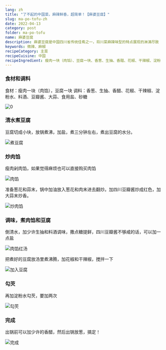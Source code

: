 ```yaml
---
lang: zh
title: "了不起的中国菜，麻辣鲜香，超简单！【麻婆豆腐】"
slug: ma-po-tofu-zh
date: 2022-04-13
category: post
folder: ma-po-tofu
name: 麻婆豆腐
description: 麻婆豆腐是中国四川省传统佳肴之一，将川菜麻辣味型的特点展现的淋漓尽致
keywords: 微辣、麻椒
recipeCategory: 主菜
recipeCuisine: 中国
recipeIngredient: 瘦肉一块（肉馅）、豆腐一块、香葱、生抽、香醋、花椒、干辣椒、淀粉水、料酒、豆瓣酱、大蒜、食用盐、砂糖
---
```


<!-- start slipsum code -->
### 食材和调料

食材：瘦肉一块（肉馅），豆腐一块
调料：香葱、生抽、香醋、花椒、干辣椒、淀粉水、料酒、豆瓣酱、大蒜、食用盐、砂糖

![0](/img/post/ma-po-tofu/0.jpeg)

### 清水煮豆腐

豆腐切成小块，放锅煮沸，加盐，煮三分钟左右，煮出豆腐的水分。

![煮豆腐](/img/post/ma-po-tofu/1.png)

### 炒肉馅

瘦肉剁肉馅，如果觉得麻烦也可以直接购买肉馅

![肉馅](/img/post/ma-po-tofu/2.png)

准备葱花和蒜末，锅中加油放入葱花和肉末进去翻炒。加四川豆瓣酱炒成红色，加大蒜末炒香。

![炒肉馅](/img/post/ma-po-tofu/3.png)

### 调味，煮肉馅和豆腐

倒清水，加少许生抽和料酒调味，撒点糖提鲜，四川豆瓣酱不够咸的话，可以加一点盐

![肉馅红汤](/img/post/ma-po-tofu/4.png)

把煮好的豆腐放汤里煮沸腾，加花椒和干辣椒，搅拌一下

![加入豆腐](/img/post/ma-po-tofu/5.png)

### 勾芡
再加淀粉水勾芡，要加两次

![勾芡](/img/post/ma-po-tofu/6.png)

### 完成
出锅前可以加少许的香醋，然后出锅放葱，搞定！

![完成](/img/post/ma-po-tofu/done.png)

